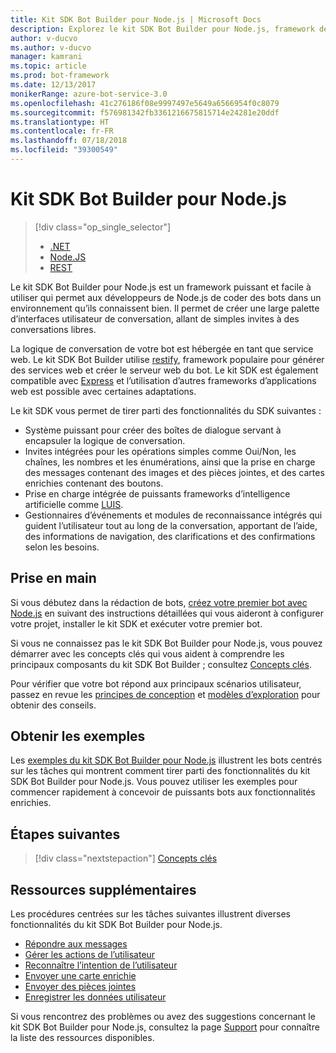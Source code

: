 ```yaml
---
title: Kit SDK Bot Builder pour Node.js | Microsoft Docs
description: Explorez le kit SDK Bot Builder pour Node.js, framework de génération de bots puissant et facile à utiliser.
author: v-ducvo
ms.author: v-ducvo
manager: kamrani
ms.topic: article
ms.prod: bot-framework
ms.date: 12/13/2017
monikerRange: azure-bot-service-3.0
ms.openlocfilehash: 41c276186f08e9997497e5649a6566954f0c8079
ms.sourcegitcommit: f576981342fb3361216675815714e24281e20ddf
ms.translationtype: HT
ms.contentlocale: fr-FR
ms.lasthandoff: 07/18/2018
ms.locfileid: "39300549"
---
```

# <a name="bot-builder-sdk-for-nodejs"></a>Kit SDK Bot Builder pour Node.js

> [!div class="op_single_selector"]
> - [.NET](../dotnet/bot-builder-dotnet-overview.md)
> - [Node.JS](../nodejs/bot-builder-nodejs-overview.md)
> - [REST](../rest-api/bot-framework-rest-overview.md)

Le kit SDK Bot Builder pour Node.js est un framework puissant et facile à utiliser qui permet aux développeurs de Node.js de coder des bots dans un environnement qu’ils connaissent bien.
Il permet de créer une large palette d’interfaces utilisateur de conversation, allant de simples invites à des conversations libres.

La logique de conversation de votre bot est hébergée en tant que service web. Le kit SDK Bot Builder utilise <a href="http://restify.com">restify</a>, framework populaire pour générer des services web et créer le serveur web du bot. Le kit SDK est également compatible avec <a href="http://expressjs.com/">Express</a> et l’utilisation d’autres frameworks d’applications web est possible avec certaines adaptations. 

Le kit SDK vous permet de tirer parti des fonctionnalités du SDK suivantes : 

- Système puissant pour créer des boîtes de dialogue servant à encapsuler la logique de conversation.
- Invites intégrées pour les opérations simples comme Oui/Non, les chaînes, les nombres et les énumérations, ainsi que la prise en charge des messages contenant des images et des pièces jointes, et des cartes enrichies contenant des boutons.
- Prise en charge intégrée de puissants frameworks d’intelligence artificielle comme <a href="http://luis.ai" target="_blank">LUIS</a>.
- Gestionnaires d’événements et modules de reconnaissance intégrés qui guident l’utilisateur tout au long de la conversation, apportant de l’aide, des informations de navigation, des clarifications et des confirmations selon les besoins.

## <a name="get-started"></a>Prise en main

Si vous débutez dans la rédaction de bots, [créez votre premier bot avec Node.js](bot-builder-nodejs-quickstart.md) en suivant des instructions détaillées qui vous aideront à configurer votre projet, installer le kit SDK et exécuter votre premier bot. 

Si vous ne connaissez pas le kit SDK Bot Builder pour Node.js, vous pouvez démarrer avec les concepts clés qui vous aident à comprendre les principaux composants du kit SDK Bot Builder ; consultez [Concepts clés](bot-builder-nodejs-concepts.md).

Pour vérifier que votre bot répond aux principaux scénarios utilisateur, passez en revue les [principes de conception](../bot-service-design-principles.md) et [modèles d’exploration](../bot-service-design-pattern-task-automation.md) pour obtenir des conseils.

## <a name="get-samples"></a>Obtenir les exemples

Les [exemples du kit SDK Bot Builder pour Node.js](bot-builder-nodejs-samples.md) illustrent les bots centrés sur les tâches qui montrent comment tirer parti des fonctionnalités du kit SDK Bot Builder pour Node.js. Vous pouvez utiliser les exemples pour commencer rapidement à concevoir de puissants bots aux fonctionnalités enrichies.

## <a name="next-steps"></a>Étapes suivantes
> [!div class="nextstepaction"]
> [Concepts clés](bot-builder-nodejs-concepts.md)

## <a name="additional-resources"></a>Ressources supplémentaires

Les procédures centrées sur les tâches suivantes illustrent diverses fonctionnalités du kit SDK Bot Builder pour Node.js.

* [Répondre aux messages](bot-builder-nodejs-use-default-message-handler.md)
* [Gérer les actions de l’utilisateur](bot-builder-nodejs-dialog-actions.md)
* [Reconnaître l’intention de l’utilisateur](bot-builder-nodejs-recognize-intent-messages.md)
* [Envoyer une carte enrichie](bot-builder-nodejs-send-rich-cards.md)
* [Envoyer des pièces jointes](bot-builder-nodejs-send-receive-attachments.md)
* [Enregistrer les données utilisateur](bot-builder-nodejs-save-user-data.md)


Si vous rencontrez des problèmes ou avez des suggestions concernant le kit SDK Bot Builder pour Node.js, consultez la page [Support](../bot-service-resources-links-help.md) pour connaître la liste des ressources disponibles. 


[DesignGuide]: ../bot-service-design-principles.md 
[DesignPatterns]: ../bot-service-design-pattern-task-automation.md 
[HowTo]: bot-builder-nodejs-use-default-message-handler.md 
